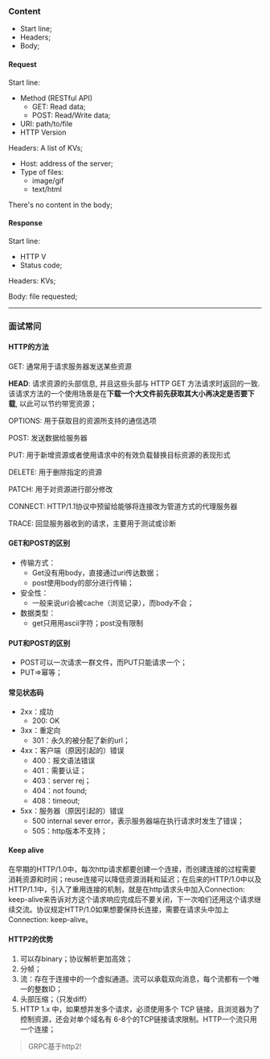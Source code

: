 ### Content

- Start line;
- Headers;
- Body;

#### Request

Start line:

* Method (RESTful API)
  * GET: Read data;
  * POST: Read/Write data;
* URI: path/to/file
* HTTP Version

Headers: A list of KVs;

* Host: address of the server;
* Type of files: 
  * image/gif
  * text/html

There's no content in the body;

#### Response

Start line:

* HTTP V
* Status code;

Headers: KVs;

Body: file requested;

---



### 面试常问

#### HTTP的方法

GET: 通常用于请求服务器发送某些资源

**HEAD**: 请求资源的头部信息, 并且这些头部与 HTTP GET 方法请求时返回的一致. 该请求方法的一个使用场景是在**下载一个大文件前先获取其大小再决定是否要下载**, 以此可以节约带宽资源；

OPTIONS: 用于获取目的资源所支持的通信选项

POST: 发送数据给服务器

PUT: 用于新增资源或者使用请求中的有效负载替换目标资源的表现形式

DELETE: 用于删除指定的资源

PATCH: 用于对资源进行部分修改

CONNECT: HTTP/1.1协议中预留给能够将连接改为管道方式的代理服务器

TRACE: 回显服务器收到的请求，主要用于测试或诊断

#### GET和POST的区别

* 传输方式：
  * Get没有用body，直接通过uri传达数据；
  * post使用body的部分进行传输；
* 安全性：
  * 一般来说uri会被cache（浏览记录），而body不会；
* 数据类型：
  * get只用用ascii字符；post没有限制

#### PUT和POST的区别

* POST可以一次请求一群文件，而PUT只能请求一个；
* PUT=>幂等；

#### 常见状态码

* 2xx：成功
  * 200: OK
* 3xx：重定向
  * 301：永久的被分配了新的url；
* 4xx：客户端（原因引起的）错误
  * 400：报文语法错误
  * 401：需要认证；
  * 403：server rej；
  * 404：not found;
  * 408：timeout;
* 5xx：服务器（原因引起的）错误
  * 500 internal sever error，表示服务器端在执行请求时发生了错误；
  * 505：http版本不支持；

#### Keep alive

在早期的HTTP/1.0中，每次http请求都要创建一个连接，而创建连接的过程需要消耗资源和时间；reuse连接可以降低资源消耗和延迟；在后来的HTTP/1.0中以及HTTP/1.1中，引入了重用连接的机制，就是在http请求头中加入Connection: keep-alive来告诉对方这个请求响应完成后不要关闭，下一次咱们还用这个请求继续交流。协议规定HTTP/1.0如果想要保持长连接，需要在请求头中加上Connection: keep-alive。

#### HTTP2的优势

1. 可以存binary；协议解析更加高效；
2. 分帧；
3. 流：存在于连接中的一个虚拟通道。流可以承载双向消息，每个流都有一个唯一的整数ID；
4. 头部压缩；（只发diff）
5. HTTP 1.x 中，如果想并发多个请求，必须使用多个 TCP 链接，且浏览器为了控制资源，还会对单个域名有 6-8个的TCP链接请求限制。HTTP一个流只用一个连接；

> GRPC基于http2!
